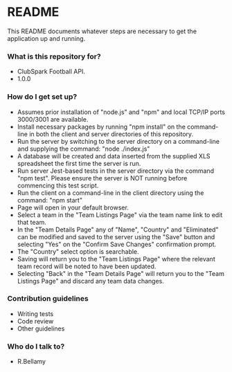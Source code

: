 # README #

This README documents whatever steps are necessary to get the application up and running.

### What is this repository for? ###

* ClubSpark Football API.
* 1.0.0

### How do I get set up? ###

* Assumes prior installation of "node.js" and "npm" and local TCP/IP ports 3000/3001 are available.
* Install necessary packages by running "npm install" on the command-line in both the client and server directories of this repository.
* Run the server by switching to the server directory on a command-line and supplying the command: "node ./index.js"
* A database will be created and data inserted from the supplied XLS spreadsheet the first time the server is run.
* Run server Jest-based tests in the server directory via the command "npm test". Please ensure the server is NOT running before commencing this test script.
* Run the client on a command-line in the client directory using the command: "npm start"
* Page will open in your default browser.
* Select a team in the "Team Listings Page" via the team name link to edit that team.
* In the "Team Details Page" any of "Name", "Country" and "Eliminated" can be modified and saved to the server using the "Save" button and selecting "Yes" on the "Confirm Save Changes" confirmation prompt. 
* The "Country" select option is searchable.
* Saving will return you to the "Team Listings Page" where the relevant team record will be noted to have been updated.
* Selecting "Back" in the "Team Details Page" will return you to the "Team Listings Page" and discard any team data changes.

### Contribution guidelines ###

* Writing tests
* Code review
* Other guidelines

### Who do I talk to? ###

* R.Bellamy

